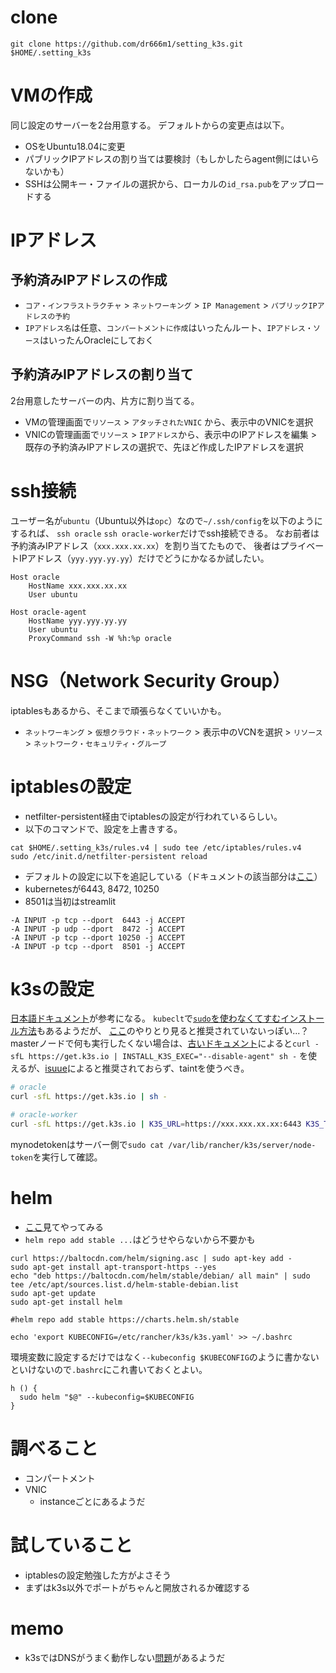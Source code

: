 # clone
```
git clone https://github.com/dr666m1/setting_k3s.git $HOME/.setting_k3s
```

# VMの作成
同じ設定のサーバーを2台用意する。
デフォルトからの変更点は以下。

- OSをUbuntu18.04に変更
- パブリックIPアドレスの割り当ては要検討（もしかしたらagent側にはいらないかも）
- SSHは公開キー・ファイルの選択から、ローカルの`id_rsa.pub`をアップロードする

# IPアドレス
## 予約済みIPアドレスの作成
- `コア・インフラストラクチャ` > `ネットワーキング` > `IP Management` > `パブリックIPアドレスの予約`
- `IPアドレス名`は任意、`コンパートメントに作成`はいったんルート、`IPアドレス・ソース`はいったんOracleにしておく

## 予約済みIPアドレスの割り当て
2台用意したサーバーの内、片方に割り当てる。

- VMの管理画面で`リソース` > `アタッチされたVNIC` から、表示中のVNICを選択
- VNICの管理画面で`リソース` > `IPアドレス`から、表示中のIPアドレスを編集 > 既存の予約済みIPアドレスの選択で、先ほど作成したIPアドレスを選択


# ssh接続
ユーザー名が`ubuntu`（Ubuntu以外は`opc`）なので`~/.ssh/config`を以下のようにするれば、
`ssh oracle` `ssh oracle-worker`だけでssh接続できる。
なお前者は予約済みIPアドレス（`xxx.xxx.xx.xx`）を割り当てたもので、
後者はプライベートIPアドレス（`yyy.yyy.yy.yy`）だけでどうにかなるか試したい。

```
Host oracle
    HostName xxx.xxx.xx.xx
    User ubuntu

Host oracle-agent
    HostName yyy.yyy.yy.yy
    User ubuntu
    ProxyCommand ssh -W %h:%p oracle
```

# NSG（Network Security Group）
iptablesもあるから、そこまで頑張らなくていいかも。

- `ネットワーキング` > `仮想クラウド・ネットワーク` > 表示中のVCNを選択 > `リソース` > `ネットワーク・セキュリティ・グループ`

# iptablesの設定
- netfilter-persistent経由でiptablesの設定が行われているらしい。
- 以下のコマンドで、設定を上書きする。

```
cat $HOME/.setting_k3s/rules.v4 | sudo tee /etc/iptables/rules.v4
sudo /etc/init.d/netfilter-persistent reload
```

- デフォルトの設定に以下を追記している（ドキュメントの該当部分は[ここ](https://rancher.com/docs/k3s/latest/en/installation/installation-requirements/#networking)）
- kubernetesが6443, 8472, 10250
- 8501は当初はstreamlit

```
-A INPUT -p tcp --dport  6443 -j ACCEPT
-A INPUT -p udp --dport  8472 -j ACCEPT
-A INPUT -p tcp --dport 10250 -j ACCEPT
-A INPUT -p tcp --dport  8501 -j ACCEPT
```


# k3sの設定
[日本語ドキュメント](https://rancher.co.jp/pdfs/K3s-eBook4Styles0507.pdf)が参考になる。
`kubeclt`で[`sudo`を使わなくてすむインストール方法](https://rancher.com/docs/k3s/latest/en/installation/install-options/how-to-flags/#example-a-k3s-kubeconfig-mode)もあるようだが、
[ここ](https://github.com/rancher/k3s/issues/389)のやりとり見ると推奨されていないっぽい...？
masterノードで何も実行したくない場合は、[古いドキュメント](https://www.rancher.co.jp/docs/k3s/latest/en/installation/)によると`curl -sfL https://get.k3s.io | INSTALL_K3S_EXEC="--disable-agent" sh -`
を使えるが、[isuue](https://github.com/rancher/k3s/issues/978)によると推奨されておらず、taintを使うべき。

```sh
# oracle
curl -sfL https://get.k3s.io | sh -

# oracle-worker
curl -sfL https://get.k3s.io | K3S_URL=https://xxx.xxx.xx.xx:6443 K3S_TOKEN=mynodetoken sh -
```
mynodetokenはサーバー側で`sudo cat /var/lib/rancher/k3s/server/node-token`を実行して確認。


# helm
- [ここ](https://helm.sh/docs/intro/quickstart/)見てやってみる
- `helm repo add stable ...`はどうせやらないから不要かも

```
curl https://baltocdn.com/helm/signing.asc | sudo apt-key add -
sudo apt-get install apt-transport-https --yes
echo "deb https://baltocdn.com/helm/stable/debian/ all main" | sudo tee /etc/apt/sources.list.d/helm-stable-debian.list
sudo apt-get update
sudo apt-get install helm

#helm repo add stable https://charts.helm.sh/stable

echo 'export KUBECONFIG=/etc/rancher/k3s/k3s.yaml' >> ~/.bashrc

```

環境変数に設定するだけではなく`--kubeconfig $KUBECONFIG`のように書かないといけないので`.bashrc`にこれ書いておくとよい。

```
h () {
  sudo helm "$@" --kubeconfig=$KUBECONFIG
}
```

# 調べること
- コンパートメント
- VNIC
    - instanceごとにあるようだ

# 試していること
- iptablesの設定勉強した方がよさそう
- まずはk3s以外でポートがちゃんと開放されるか確認する

# memo
- k3sではDNSがうまく動作しない[問題](https://github.com/rancher/k3s/issues/1527)があるようだ
